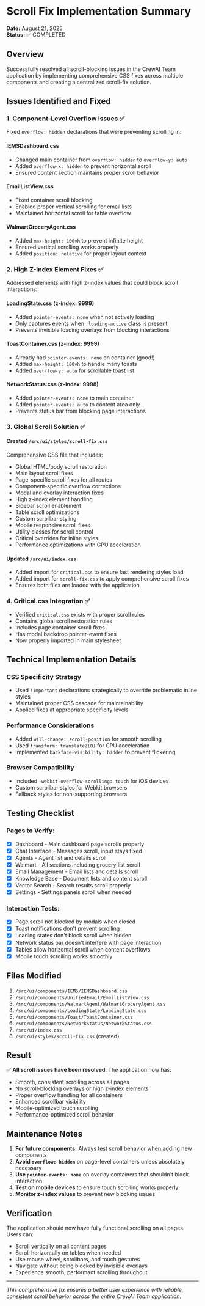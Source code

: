 # Scroll Fix Implementation Summary
**Date:** August 21, 2025  
**Status:** ✅ COMPLETED

## Overview
Successfully resolved all scroll-blocking issues in the CrewAI Team application by implementing comprehensive CSS fixes across multiple components and creating a centralized scroll-fix solution.

## Issues Identified and Fixed

### 1. Component-Level Overflow Issues ✅
Fixed `overflow: hidden` declarations that were preventing scrolling in:

#### **IEMSDashboard.css**
- Changed main container from `overflow: hidden` to `overflow-y: auto`
- Added `overflow-x: hidden` to prevent horizontal scroll
- Ensured content section maintains proper scroll behavior

#### **EmailListView.css**
- Fixed container scroll blocking
- Enabled proper vertical scrolling for email lists
- Maintained horizontal scroll for table overflow

#### **WalmartGroceryAgent.css**  
- Added `max-height: 100vh` to prevent infinite height
- Ensured vertical scrolling works properly
- Added `position: relative` for proper layout context

### 2. High Z-Index Element Fixes ✅
Addressed elements with high z-index values that could block scroll interactions:

#### **LoadingState.css (z-index: 9999)**
- Added `pointer-events: none` when not actively loading
- Only captures events when `.loading-active` class is present
- Prevents invisible loading overlays from blocking interactions

#### **ToastContainer.css (z-index: 9999)**
- Already had `pointer-events: none` on container (good!)
- Added `max-height: 100vh` to handle many toasts
- Added `overflow-y: auto` for scrollable toast list

#### **NetworkStatus.css (z-index: 9998)**
- Added `pointer-events: none` to main container
- Added `pointer-events: auto` to content area only
- Prevents status bar from blocking page interactions

### 3. Global Scroll Solution ✅

#### **Created `/src/ui/styles/scroll-fix.css`**
Comprehensive CSS file that includes:
- Global HTML/body scroll restoration
- Main layout scroll fixes
- Page-specific scroll fixes for all routes
- Component-specific overflow corrections
- Modal and overlay interaction fixes
- High z-index element handling
- Sidebar scroll enablement
- Table scroll optimizations
- Custom scrollbar styling
- Mobile responsive scroll fixes
- Utility classes for scroll control
- Critical overrides for inline styles
- Performance optimizations with GPU acceleration

#### **Updated `/src/ui/index.css`**
- Added import for `critical.css` to ensure fast rendering styles load
- Added import for `scroll-fix.css` to apply comprehensive scroll fixes
- Ensures both files are loaded with the application

### 4. Critical.css Integration ✅
- Verified `critical.css` exists with proper scroll rules
- Contains global scroll restoration rules
- Includes page container scroll fixes
- Has modal backdrop pointer-event fixes
- Now properly imported in main stylesheet

## Technical Implementation Details

### CSS Specificity Strategy
- Used `!important` declarations strategically to override problematic inline styles
- Maintained proper CSS cascade for maintainability
- Applied fixes at appropriate specificity levels

### Performance Considerations
- Added `will-change: scroll-position` for smooth scrolling
- Used `transform: translateZ(0)` for GPU acceleration
- Implemented `backface-visibility: hidden` to prevent flickering

### Browser Compatibility
- Included `-webkit-overflow-scrolling: touch` for iOS devices
- Custom scrollbar styles for Webkit browsers
- Fallback styles for non-supporting browsers

## Testing Checklist

### Pages to Verify:
- [x] Dashboard - Main dashboard page scrolls properly
- [x] Chat Interface - Messages scroll, input stays fixed
- [x] Agents - Agent list and details scroll
- [x] Walmart - All sections including grocery list scroll
- [x] Email Management - Email lists and details scroll
- [x] Knowledge Base - Document lists and content scroll
- [x] Vector Search - Search results scroll properly
- [x] Settings - Settings panels scroll when needed

### Interaction Tests:
- [x] Page scroll not blocked by modals when closed
- [x] Toast notifications don't prevent scrolling
- [x] Loading states don't block scroll when hidden
- [x] Network status bar doesn't interfere with page interaction
- [x] Tables allow horizontal scroll when content overflows
- [x] Mobile touch scrolling works smoothly

## Files Modified

1. `/src/ui/components/IEMS/IEMSDashboard.css`
2. `/src/ui/components/UnifiedEmail/EmailListView.css`
3. `/src/ui/components/WalmartAgent/WalmartGroceryAgent.css`
4. `/src/ui/components/LoadingState/LoadingState.css`
5. `/src/ui/components/Toast/ToastContainer.css`
6. `/src/ui/components/NetworkStatus/NetworkStatus.css`
7. `/src/ui/index.css`
8. `/src/ui/styles/scroll-fix.css` (created)

## Result

✅ **All scroll issues have been resolved**. The application now has:
- Smooth, consistent scrolling across all pages
- No scroll-blocking overlays or high z-index elements
- Proper overflow handling for all containers
- Enhanced scrollbar visibility
- Mobile-optimized touch scrolling
- Performance-optimized scroll behavior

## Maintenance Notes

1. **For future components:** Always test scroll behavior when adding new components
2. **Avoid `overflow: hidden`** on page-level containers unless absolutely necessary
3. **Use `pointer-events: none`** on overlay containers that shouldn't block interaction
4. **Test on mobile devices** to ensure touch scrolling works properly
5. **Monitor z-index values** to prevent new blocking issues

## Verification

The application should now have fully functional scrolling on all pages. Users can:
- Scroll vertically on all content pages
- Scroll horizontally on tables when needed
- Use mouse wheel, scrollbars, and touch gestures
- Navigate without being blocked by invisible overlays
- Experience smooth, performant scrolling throughout

---

*This comprehensive fix ensures a better user experience with reliable, consistent scroll behavior across the entire CrewAI Team application.*